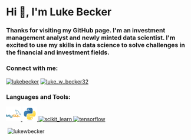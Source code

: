 <h1 align="left">Hi 👋, I'm Luke Becker</h1>
<h3 align="left">Thanks for visiting my GitHub page. I'm an investment management analyst and newly minted data scientist. I'm excited to use my skills in data science to solve challenges in the financial and investment fields.</h3>

<h3 align="left">Connect with me:</h3>
<p align="left">
<a href="https://linkedin.com/in/lukebecker" target="blank"><img align="center" src="https://cdn.jsdelivr.net/npm/simple-icons@3.0.1/icons/linkedin.svg" alt="lukebecker" height="30" width="40" /></a>
<a href="https://www.hackerrank.com/luke_w_becker32" target="blank"><img align="center" src="https://cdn.jsdelivr.net/npm/simple-icons@3.0.1/icons/hackerrank.svg" alt="luke_w_becker32" height="30" width="40" /></a>
</p>

<h3 align="left">Languages and Tools:</h3>
<p align="left"> <a href="https://www.mysql.com/" target="_blank"> <img src="https://raw.githubusercontent.com/devicons/devicon/master/icons/mysql/mysql-original-wordmark.svg" alt="mysql" width="40" height="40"/> </a> <a href="https://www.python.org" target="_blank"> <img src="https://raw.githubusercontent.com/devicons/devicon/master/icons/python/python-original.svg" alt="python" width="40" height="40"/> </a> <a href="https://scikit-learn.org/" target="_blank"> <img src="https://upload.wikimedia.org/wikipedia/commons/0/05/Scikit_learn_logo_small.svg" alt="scikit_learn" width="40" height="40"/> </a> <a href="https://www.tensorflow.org" target="_blank"> <img src="https://www.vectorlogo.zone/logos/tensorflow/tensorflow-icon.svg" alt="tensorflow" width="40" height="40"/> </a> </p>

<p>&nbsp;<img align="center" src="https://github-readme-stats.vercel.app/api?username=lukewbecker&show_icons=true&locale=en" alt="lukewbecker" /></p>
